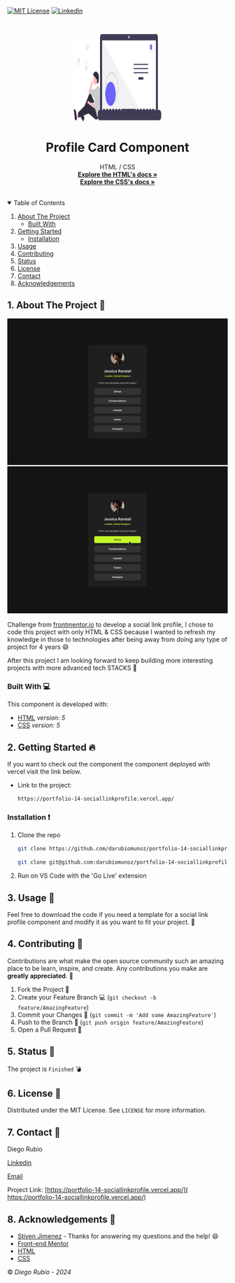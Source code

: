 <!-- PROJECT SHIELDS -->
<!--
*** I'm using markdown "reference style" links for readability.
*** Reference links are enclosed in brackets [ ] instead of parentheses ( ).
*** See the bottom of this document for the declaration of the reference variables
*** for contributors-url, forks-url, etc. This is an optional, concise syntax you may use.
*** https://www.markdownguide.org/basic-syntax/#reference-style-links
-->

[![MIT License][license-shield]][license-url]
[![LinkedIn][linkedin-shield]][linkedin-url]

<!-- PROJECT LOGO -->
<br />
<p align="center">
  <a href="https://github.com/darubiomunoz/portfolio-14-sociallinkprofile">
    <img src="./assets/readme-logo.svg" alt="Logo" width="200" height="200">
  </a>
  <h1 align="center">Profile Card Component</h1>
  <p align="center">
    HTML / CSS
    <br />
    <a href="https://developer.mozilla.org/en-US/docs/Web/HTML"><strong>Explore the HTML's docs »</strong></a>
    <br />
    <a href="https://developer.mozilla.org/en-US/docs/Web/CSS"><strong>Explore the CSS's docs »</strong></a>
    <br />
    <br />
  </p>
</p>

<!-- TABLE OF CONTENTS -->
<details open="open">
  <summary>Table of Contents</summary>
  <ol>
    <li>
      <a href="#about-the-project">About The Project</a>
      <ul>
        <li><a href="#built-with">Built With</a></li>
      </ul>
    </li>
    <li>
      <a href="#getting-started">Getting Started</a>
      <ul>
        <li><a href="#installation">Installation</a></li>
      </ul>
    </li>
    <li><a href="#usage">Usage</a></li>
    <li><a href="#contributing">Contributing</a></li>
    <li><a href="#">Status</a></li>
    <li><a href="#license">License</a></li>
    <li><a href="#contact">Contact</a></li>
    <li><a href="#acknowledgements">Acknowledgements</a></li>
  </ol>
</details>

<!-- ABOUT THE PROJECT -->
## 1. About The Project :round_pushpin:

![Product Name Screen Shot][product-screenshot]
![Product Name Screen Shot][product-screenshot-frontend]

Challenge from [frontmentor.io](https://www.frontendmentor.io/challenges) to develop a social link profile, I chose to code this project with only HTML & CSS because I wanted to refresh my knowledge in those to technologies after being away from doing any type of project for 4 years :smile:

After this project I am looking forward to keep building more interesting projects with more advanced tech STACKS :stars:

### Built With :computer:

This component is developed with:

* [HTML](https://developer.mozilla.org/en-US/docs/Web/Guide/HTML/HTML5) _version: 5_
* [CSS](https://developer.mozilla.org/en-US/docs/Web/CSS) _version: 5_

<!-- GETTING STARTED -->
## 2. Getting Started :fire:

If you want to check out the component the component deployed with vercel visit the link below.

* Link to the project:

  ```sh
  https://portfolio-14-sociallinkprofile.vercel.app/
  ```

### Installation  :exclamation:

1. Clone the repo

   ```sh
   git clone https://github.com/darubiomunoz/portfolio-14-sociallinkprofile.git
   ```

   ```sh
   git clone git@github.com:darubiomunoz/portfolio-14-sociallinkprofile.git
   ```

2. Run on VS Code with the 'Go Live' extension
<!-- USAGE EXAMPLES -->
## 3. Usage :star2:

Feel free to download the code if you need a template for a social link profile component and modify it as you want to fit your project. :bear:


<!-- CONTRIBUTING -->
## 4. Contributing :tada:

Contributions are what make the open source community such an amazing place to be learn, inspire, and create. Any contributions you make are **greatly appreciated**. :goat:

1. Fork the Project :mag_right:
2. Create your Feature Branch :computer: (`git checkout -b feature/AmazingFeature`)
3. Commit your Changes :gift: (`git commit -m 'Add some AmazingFeature'`)
4. Push to the Branch :confetti_ball: (`git push origin feature/AmazingFeature`)
5. Open a Pull Request :bell:

<!-- Status -->
## 5. Status :memo:

The project is `Finished` :bomb:

<!-- LICENSE -->
## 6. License :memo:

Distributed under the MIT License. See `LICENSE` for more information.

<!-- CONTACT -->
## 7. Contact :e-mail:

Diego Rubio

[Linkedin](https://www.linkedin.com/in/darmdev/)

[Email](mailto:darubiomunoz@gmail.com)

Project Link: [https://portfolio-14-sociallinkprofile.vercel.app/](  https://portfolio-14-sociallinkprofile.vercel.app/)

<!-- ACKNOWLEDGEMENTS -->
## 8. Acknowledgements :clap:

* [Stiven Jimenez](https://github.com/stivenjimenez) - Thanks for answering my questions and the help! :smile:
* [Front-end Mentor](https://www.frontendmentor.io/challenges)
* [HTML](https://developer.mozilla.org/en-US/docs/Web/Guide/HTML/HTML5)
* [CSS](https://developer.mozilla.org/en-US/docs/Web/CSS)



:copyright: _Diego Rubio - 2024_

<!-- MARKDOWN LINKS & IMAGES -->
<!-- https://www.markdownguide.org/basic-syntax/#reference-style-links -->

[license-shield]: https://img.shields.io/github/license/othneildrew/Best-README-Template.svg?style=for-the-badge
[license-url]: https://github.com/darubiomunoz/portfolio-14-sociallinkprofile/blob/master/LICENSE
[linkedin-shield]: https://img.shields.io/badge/-LinkedIn-black.svg?style=for-the-badge&logo=linkedin&colorB=555
[linkedin-url]: https://www.linkedin.com/in/darmdev/
[product-screenshot]: ./assets/destkop-design.jpg
[product-screenshot-frontend]: ./assets/active-states.jpg
